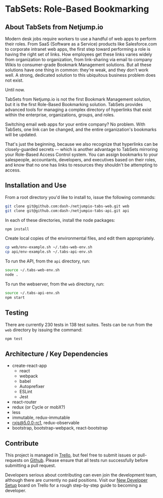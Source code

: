# TabSets: Role-Based Bookmarking

## About TabSets from Netjump.io

Modern desk jobs require workers to use a handful of web apps to perform their
roles.  From SaaS (Software as a Service) products like Salesforce.com to 
corporate intranet web apps, the first step toward performing a role is having
the right set of links.  How employees get these links varies widely from
organization to organization, from link-sharing via email to company Wikis to
consumer-grade Bookmark Management solutions.  But all these solutions have one
thing in common: they're weak, and they don't work well.  A strong, dedicated
solution to this ubiquitous business problem does not exist.

Until now.

TabSets from Netjump.io is not the first Bookmark Management solution, but it is
the first Role-Based Bookmarking solution.  TabSets provides advanced tools for
managing a complex directory of hyperlinks that exist within the enterprise,
organizations, groups, and roles.

Switching email web apps for your entire company? No problem. With TabSets, one
link can be changed, and the entire organization's bookmarks will be updated.

That's just the beginning, because we also recognize that hyperlinks can be
closely-guarded secrets -- which is another advantage to TabSets mirroring your
Role-Based Access Control system.  You can assign bookmarks to your salespeople,
accountants, developers, and executives based on their roles, and know that no
one has links to resources they shouldn't be attempting to access.


## Installation and Use

From a root directory you'd like to install to, issue the following commands:

```sh
git clone git@github.com:dash-/netjumpio-tabs-web.git web
git clone git@github.com:dash-/netjumpio-tabs-api.git api
```

In each of these directories, install the node packages:

```sh
npm install
```

Create local copies of the environmental files, and edit them appropriately.

```sh
cp web/env-example.sh ~/.tabs-web-env.sh
cp api/env-example.sh ~/.tabs-api-env.sh
```

To run the API, from the `api` directory, run:

```sh
source ~/.tabs-web-env.sh
node .
```

To run the webserver, from the `web` directory, run:

```sh
source ~/.tabs-api-env.sh
npm start
```


## Testing

There are currently 230 tests in 138 test suites.  Tests can be run from the
`web` directory by issuing the command:

```sh
npm test
```

## Architecture / Key Dependencies

* create-react-app
  * react
  * webpack
  * babel
  * Autoprefixer
  * ESLint
  * Jest
* react-router
* redux (or Cycle or mobX?)
* less
* immutable, redux-immutable
* rxjs@5.0.0-rc1, redux-observable
* bootstrap, bootstrap-webpack, react-bootstrap


## Contribute

This project is managed in [Trello](https://trello.com/b/eOQPzm7e/client-dev),
but feel free to submit issues or pull-requests on
[Github](https://github.com/dash-/netjumpio-tabs-web).  Please ensure that all
tests run successfully before submitting a pull request.

Developers serious about contributing can even join the development team,
although there are currently no paid positions.  Visit our [New Developer
Setup](https://trello.com/b/r0FRZ0bU/new-developer-setup) board on Trello for
a rough step-by-step guide to becoming a developer.

